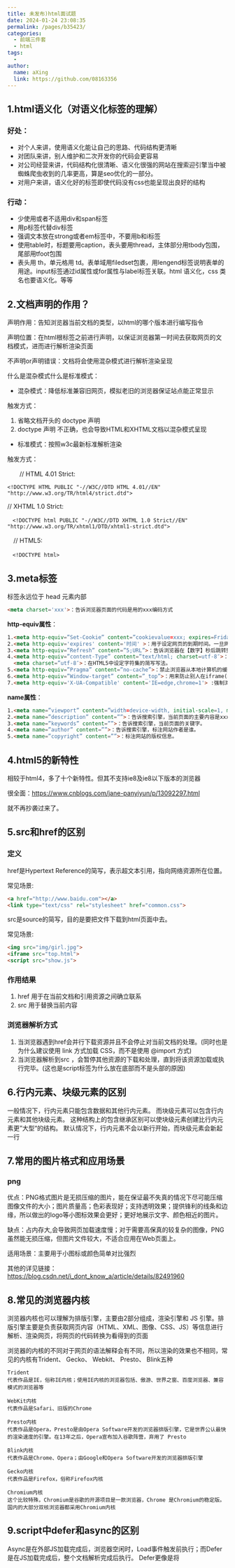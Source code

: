 ```yaml
---
title: 未发布)html面试题
date: 2024-01-24 23:08:35
permalink: /pages/b35423/
categories:
  - 前端三件套
  - html
tags:
  - 
author: 
  name: aXing
  link: https://github.com/08163356
---
```


## 1.html语义化（对语义化标签的理解）

### 好处：

- 对个人来讲，使用语义化能让自己的思路、代码结构更清晰
- 对团队来讲，别人维护和二次开发你的代码会更容易
- 对公司经营来讲，代码结构化很清晰、语义化很强的网站在搜索迎引擎当中被蜘蛛爬虫收到的几率更高，算是seo优化的一部分。
- 对用户来讲，语义化好的标签即使代码没有css也能呈现出良好的结构

### 行动：

- 少使用或者不适用div和span标签
- 用p标签代替div标签
- 强调文本放在strong或者em标签中，不要用b和i标签
- 使用table时，标题要用caption，表头要用thread，主体部分用tbody包围，尾部用tfoot包围
- 表头用 th，单元格用 td。表单域用filedset包裹，用lengend标签说明表单的用途。input标签通过id属性或for属性与label标签关联。html 语义化，css 类名也要语义化。等等



## 2.文档声明的作用？

声明作用：告知浏览器当前文档的类型，以html的哪个版本进行编写指令

声明位置：在html根标签之前进行声明，以保证浏览器第一时间去获取网页的文档模式，进而进行解析渲染页面

不声明or声明错误：文档将会使用混杂模式进行解析渲染呈现

什么是混杂模式什么是标准模式：

- 混杂模式：降低标准兼容旧网页，模拟老旧的浏览器保证站点能正常显示

触发方式：

1. 省略文档开头的 doctype 声明
2. doctype 声明 不正确，也会导致HTML和XHTML文档以混杂模式呈现

- 标准模式：按照w3c最新标准解析渲染

触发方式：

　　// HTML 4.01 Strict:

```
<!DOCTYPE HTML PUBLIC "-//W3C//DTD HTML 4.01//EN" "http://www.w3.org/TR/html4/strict.dtd">
```

 // XHTML 1.0 Strict:

```
　<!DOCTYPE html PUBLIC "-//W3C//DTD XHTML 1.0 Strict//EN" "http://www.w3.org/TR/xhtml1/DTD/xhtml1-strict.dtd">
```

　// HTML5:

```
　<!DOCTYPE html>
```

## 3.meta标签

<meta> 标签永远位于 head 元素内部

```html
<meta charset='xxx'>：告诉浏览器页面的代码是用的xxx编码方式
```

**http-equiv属性**：<meta http-equiv='参数' content='参数变量值'>

```html
1.<meta http-equiv=”Set-Cookie” content=”cookievalue=xxx; expires=Friday,12-Jan-2001 18:18:18 GMT; path=/”>:如果网页过期，那么存盘的cookie将被删除。必须使用GMT的时间格式。
2.<meta http-equiv='expires' content='时间' >：用于设定网页的到期时间。一旦网页过期，必须到服务器上重新传输。
3.<meta http-equiv=”Refresh” content=”5;URL”>：告诉浏览器在【数字】秒后跳转到【一个网址】
4.<meta http-equiv=”content-Type” content=”text/html; charset=utf-8″>：设定页面使用的字符集。
  <meta charset=”utf-8″>：在HTML5中设定字符集的简写写法。
5.<meta http-equiv=”Pragma” content=”no-cache”>：禁止浏览器从本地计算机的缓存中访问页面内容。访问者将无法脱机浏览。
6.<meta http-equiv=”Window-target” content=”_top”>：用来防止别人在iframe(框架)里调用自己的页面，这也算是一个非常实用的属性。
7.<meta http-equiv='X-UA-Compatible' content='IE=edge,chrome=1'> :强制浏览器按照特定的版本标准进行渲染。但不支持IE7及以下版本。如果是ie浏览器就用最新的ie渲染，如果是双核浏览器就用chrome内核。
```

**name属性**： <meta name='参数' content='具体的参数值'>

```html
1.<meta name=”viewport” content=”width=device-width, initial-scale=1, maximum-scale=1, user-scalable=no”>：在移动设备浏览器上，禁用缩放（zooming）功能，用户只能滚动屏幕。
2.<meta name=”description” content=””>：告诉搜索引擎，当前页面的主要内容是xxx。
3.<meta name=”keywords” content=””>：告诉搜索引擎，当前页面的关键字。
4.<meta name=”author” content=””>：告诉搜索引擎，标注网站作者是谁。
5.<meta name=”copyright” content=””>：标注网站的版权信息。
```

## 4.html5的新特性

相较于html4，多了十个新特性。但其不支持ie8及ie8以下版本的浏览器

很全面：https://www.cnblogs.com/jane-panyiyun/p/13092297.html

就不再抄袭过来了。

## 5.src和href的区别

### 定义

href是Hypertext Reference的简写，表示超文本引用，指向网络资源所在位置。

常见场景:

```html
<a href="http://www.baidu.com"></a> 
<link type="text/css" rel="stylesheet" href="common.css">
```

src是source的简写，目的是要把文件下载到html页面中去。

常见场景:

```html
<img src="img/girl.jpg"> 
<iframe src="top.html"> 
<script src="show.js">
```

### 作用结果

1. href 用于在当前文档和引用资源之间确立联系
2. src 用于替换当前内容

### 浏览器解析方式

1. 当浏览器遇到href会并行下载资源并且不会停止对当前文档的处理。(同时也是为什么建议使用 link 方式加载 CSS，而不是使用 @import 方式)
2. 当浏览器解析到src ，会暂停其他资源的下载和处理，直到将该资源加载或执行完毕。(这也是script标签为什么放在底部而不是头部的原因)

## 6.行内元素、块级元素的区别

一般情况下，行内元素只能包含数据和其他行内元素。 而块级元素可以包含行内元素和其他块级元素。 这种结构上的包含继承区别可以使块级元素创建比行内元素更”大型“的结构。 默认情况下，行内元素不会以新行开始，而块级元素会新起一行

## 7.常用的图片格式和应用场景

### png

优点：PNG格式图片是无损压缩的图片，能在保证最不失真的情况下尽可能压缩图像文件的大小；图片质量高；色彩表现好；支持透明效果；提供锋利的线条和边缘，所以做出的logo等小图标效果会更好；更好地展示文字、颜色相近的图片。

缺点：占内存大,会导致网页加载速度慢；对于需要高保真的较复杂的图像，PNG虽然能无损压缩，但图片文件较大，不适合应用在Web页面上。

适用场景：主要用于小图标或颜色简单对比强烈

其他的详见链接：https://blog.csdn.net/i_dont_know_a/article/details/82491960

## 8.常见的浏览器内核

浏览器内核也可以理解为排版引擎，主要由2部分组成，渲染引擎和 JS 引擎。排版引擎主要是负责获取网页内容（HTML、XML、图像、CSS、JS）等信息进行解析、渲染网页，将网页的代码转换为看得到的页面

浏览器的内核的不同对于网页的语法解释会有不同，所以渲染的效果也不相同，常见的内核有Trident、 Gecko、 Webkit、 Presto、 Blink五种

```
Trident
代表作品是IE，俗称IE内核；使用IE内核的浏览器包括、傲游、世界之窗、百度浏览器、兼容模式的浏览器等

WebKit内核
代表作品是Safari、旧版的Chrome

Presto内核
代表作品是Opera，Presto是由Opera Software开发的浏览器排版引擎，它是世界公认最快的渲染速度的引擎。在13年之后，Opera宣布加入谷歌阵营，弃用了 Presto

Blink内核
代表作品是Chrome、Opera；由Google和Opera Software开发的浏览器排版引擎

Gecko内核
代表作品是Firefox，俗称Firefox内核

Chromium内核
这个比较特殊，Chromium是谷歌的开源项目是一款浏览器，Chrome 是Chromium的稳定版。国内的大部分双核浏览器都采用Chromium内核

```



## 9.script中defer和async的区别

Async是在外部JS加载完成后，浏览器空闲时，Load事件触发前执行；而Defer是在JS加载完成后，整个文档解析完成后执行。 Defer更像是将<script>标签放在</body>之后的效果，但是它由于是异步加载JS文件，所以可以节省时间。

## 10.link和@import导入样式的区别？

区别 link是XHTML标签,它不仅可以引入css文件，还可以引入网站图标或者设置媒体查询。 @import是CSS提供的语法规则，只能用来加载css。 @import一定要写在除@charset外的其他任何CSS 规则之前，如果置于其它位置将会被浏览器忽略

## 11.需要注意哪些seo？

- 合理的title、description、keywords：搜索对着三项的权重逐个减小，title值强调重点即可，重要关键词出现不要超过2次，而且要靠前，不同页面title要有所不同；description把页面内容高度概括，长度合适，不可过分堆砌关键词，不同页面description有所不同；keywords列举出重要关键词即可
- 语义化的HTML标签，符合W3C规范：语义化代码让搜索引擎容易理解网页
- 重要内容HTML代码放在最前：搜索引擎抓取HTML顺序是从上到下，有的搜索引擎对抓取长度有限制，保证重要内容一定会被抓取
- 重要内容不要用js输出：爬虫不会执行js获取内容
- 少用iframe：搜索引擎不会抓取iframe中的内容
- 非装饰性图片必须加 alt
- 提高网站速度：网站速度是搜索引擎排序的一个重要指标



## 参考文章：

https://zhuanlan.zhihu.com/p/91960069

https://zhuanlan.zhihu.com/p/133446654